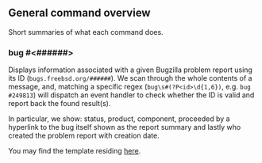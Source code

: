 ## General command overview

Short summaries of what each command does.

### bug #<######>

Displays information associated with a given Bugzilla problem
report using its ID (`bugs.freebsd.org/######`). We scan through
the whole contents of a message, and, matching a specific regex
(`bug\s#(?P<id>\d{1,6})`, e.g. `bug #249813`) will dispatch an
event handler to check whether the ID is valid and report back
the found result(s).

In particular, we show: status, product, component, proceeded
by a hyperlink to the bug itself shown as the report summary 
and lastly who created the problem report with creation date.

You may find the template residing [here](internal/command/bug/templates/report.tpl).
